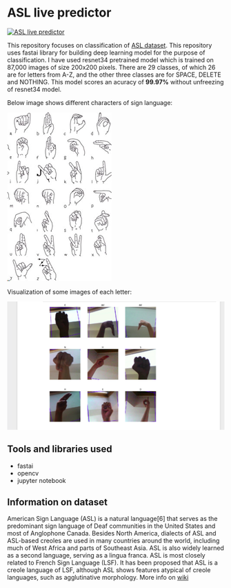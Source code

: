# ASL live predictor

[![ASL live predictor](http://img.youtube.com/vi/anJUG5BumEs/0.jpg)](http://www.youtube.com/watch?v=anJUG5BumEs)

This repository focuses on classification of [ASL  dataset](https://www.kaggle.com/grassknoted/asl-alphabet). This repository uses fastai library for building deep learning model for the purpose of classification. I have used resnet34 pretrained model which is trained on 87,000 images of size 200x200 pixels. There are 29 classes, of which 26 are for letters from A-Z, and the other three classes are for SPACE, DELETE and NOTHING. This model scores an acuracy of **99.97%** without unfreezing of resnet34 model.

Below image shows different characters of sign language:

![alt text](ground_truth.jpg "Signs")

Visualization of some images of each letter:

![Visualisation](signs_batch.png)

## Tools and libraries used

* fastai
* opencv
* jupyter notebook

## Information on dataset
American Sign Language (ASL) is a natural language[6] that serves as the predominant sign language of Deaf communities in the United States and most of Anglophone Canada. Besides North America, dialects of ASL and ASL-based creoles are used in many countries around the world, including much of West Africa and parts of Southeast Asia. ASL is also widely learned as a second language, serving as a lingua franca. ASL is most closely related to French Sign Language (LSF). It has been proposed that ASL is a creole language of LSF, although ASL shows features atypical of creole languages, such as agglutinative morphology. More info on [wiki](https://en.wikipedia.org/wiki/American_Sign_Language)

